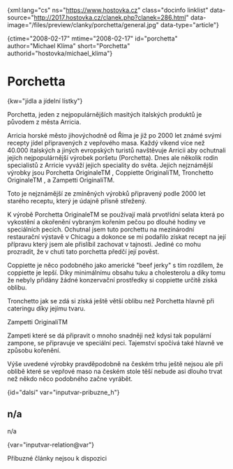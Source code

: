 
{xml:lang="cs" ns="https://www.hostovka.cz" class="docinfo linklist" data-source="http://2017.hostovka.cz/clanek.php?clanek=286.html" data-image="/files/preview/clanky/porchetta/general.jpg" data-type="article"}

{ctime="2008-02-17" mtime="2008-02-17" id="porchetta" author="Michael Klíma" short="Porchetta" authorid="hostovka/michael_klima"}

# Porchetta

<!-- generated attribute kw by user_udpatekw.sh on 2020-05-12, do not edit -->

{kw="jídla a jídelní lístky"}

Porchetta, jeden z nejpopulárnějších masitých italských produktů je původem z města Arricia.

Arricia horské město jihovýchodně od Říma je již po 2000 let známé svými recepty jídel připravených z vepřového masa. Každý víkend více než 40.000 italských a jiných evropských turistů navštěvuje Arricii aby ochutnali jejích nejpopulárnější výrobek poršetu (Porchetta). Dnes ale několik rodin specialistů z Arricie vyváží jejich speciality do světa. Jejich nejznámější výrobky jsou Porchetta OriginaleTM , Coppiette OriginaliTM, Tronchetto OriginaleTM , a Zampetti OriginaliTM.

Toto je nejznámější ze zmíněných výrobků připravený podle 2000 let starého receptu, který je údajně přísně střežený.

K výrobě Porchetta OriginaleTM se používají malá prvotřídní selata která po vykostění a okořenění vybraným kořením pečou po dlouhé hodiny ve speciálních pecích. Ochutnal jsem tuto porchettu na mezinárodní restaurační výstavě v Chicagu a dokonce se mi podařilo získat recept na její přípravu který jsem ale přislíbil zachovat v tajnosti. Jediné co mohu prozradit, že v chuti tato porchetta předčí její pověst.

Coppiette je něco podobného jako americké "beef jerky" s tím rozdílem, že coppiette je lepší. Díky minimálnímu obsahu tuku a cholesterolu a díky tomu že nebyly přidány žádné konzervační prostředky si coppiette určitě získá oblibu.

Tronchetto jak se zdá si získá ještě větší oblibu než Porchetta hlavně při cateringu díky jejímu tvaru.

Zampetti OriginaliTM

Zampeti které se dá připravit o mnoho snadněji než kdysi tak populární zampone, se připravuje ve speciální peci. Tajemství spočívá také hlavně ve způsobu kořenění.

Výše uvedené výrobky pravděpodobně na českém trhu ještě nejsou ale při oblibě které se vepřové maso na českém stole těší nebude asi dlouho trvat než někdo něco podobného začne vyrábět.

{id="dalsi" var="inputvar-pribuzne_h"}

## n/a

n/a

{var="inputvar-relation@var"}

Příbuzné články nejsou k dispozici

